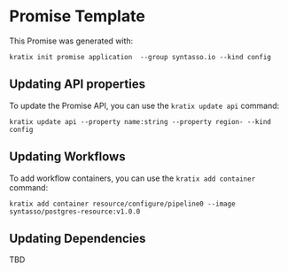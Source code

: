 # Promise Template

This Promise was generated with:

```
kratix init promise application  --group syntasso.io --kind config
```

## Updating API properties

To update the Promise API, you can use the `kratix update api` command:

```
kratix update api --property name:string --property region- --kind config
```

## Updating Workflows

To add workflow containers, you can use the `kratix add container` command:

```
kratix add container resource/configure/pipeline0 --image syntasso/postgres-resource:v1.0.0
```

## Updating Dependencies

TBD
